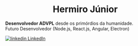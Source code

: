 <h1 align="center"> Hermiro Júnior </h1>
<b>Desenvolvedor ADVPL</b> desde os primórdios da humanidade.<br>
Futuro Desenvolvedor (Node.js, React.js, Angular, Electron)
<p>
  <a href="https://www.linkedin.com/in/hermiro-junior-601bb735/" rel="nofollow noreferrer">
    <img src="https://i.stack.imgur.com/gVE0j.png" alt="linkedin"> LinkedIn
  </a>
</p>

